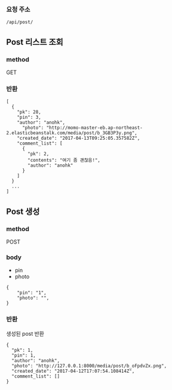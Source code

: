 <!--| Resource | GET | POST | PATCH | DELETE |
| --- | --- | --- | --- | --- |
| /api/post/ | 포스트 리스트 조회 | 포스트 생성 |  |  |

-->
### 요청 주소

`/api/post/`

## Post 리스트 조회

### method

GET

### 반환

```
[
  {
    "pk": 28,
    "pin": 3,
    "author": "anohk",
      "photo": "http://momo-master-eb.ap-northeast-2.elasticbeanstalk.com/media/post/b_3GB3P3y.png",
    "created_date": "2017-04-13T09:25:05.357582Z",
    "comment_list": [
      {
        "pk": 2,
        "contents": "여기 좀 괜찮음!",
        "author": "anohk"
      }
    ]
  }
  ...
]
```

## Post 생성

### method

POST

### body

- pin
- photo

```
{
    "pin": "1",
    "photo": "",
}
```

### 반환

생성된 post 반환

```
{
  "pk": 1,
  "pin": 1,
  "author": "anohk",
  "photo": "http://127.0.0.1:8000/media/post/b_oFpdvZx.png",
  "created_date": "2017-04-12T17:07:54.108414Z",
  "comment_list": []
}
```




